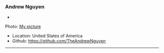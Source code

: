 ### Andrew Nguyen

-
Photo: [My picture](https://encrypted-tbn0.gstatic.com/images?q=tbn%3AANd9GcQi2jPHhCaHO7YeCIJOla917SgOqoE1YLPqBSlYXdwsLGf2dC14%3Ahttps%3A%2F%2Fwww.montanabsa.org%2Fwp-content%2Fuploads%2F2014%2F03%2F072517_Melita0145_2.jpg&usqp=CAU)
- Location: United States of America
- Github: https://github.com/TheAndrewNguyen

***
